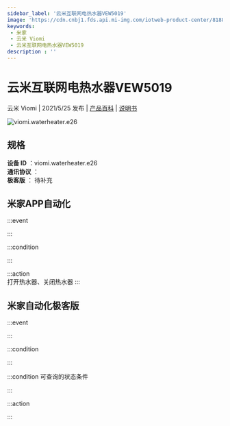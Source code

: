 ```yaml
---
sidebar_label: '云米互联网电热水器VEW5019'
image: 'https://cdn.cnbj1.fds.api.mi-img.com/iotweb-product-center/8188d9b45eb195244b29a2eee6adc298_168.png?GalaxyAccessKeyId=AKVGLQWBOVIRQ3XLEW&Expires=9223372036854775807&Signature=11Rz/b/bCJA7kqQ4cTYoU3FQlBU='
keywords: 
 - 米家
 - 云米 Viomi
 - 云米互联网电热水器VEW5019
description : ''
---
```

# 云米互联网电热水器VEW5019

云米 Viomi | 2021/5/25 发布 | [产品百科](https://home.mi.com/webapp/content/baike/product/index.html?model=viomi.waterheater.e26/) | [说明书](https://home.mi.com/views/introduction.html?model=viomi.waterheater.e26&region=cn)

![viomi.waterheater.e26](https://cdn.cnbj1.fds.api.mi-img.com/iotweb-product-center/8188d9b45eb195244b29a2eee6adc298_168.png?GalaxyAccessKeyId=AKVGLQWBOVIRQ3XLEW&Expires=9223372036854775807&Signature=11Rz/b/bCJA7kqQ4cTYoU3FQlBU=)

## 规格  
> 
**设备 ID** ：viomi.waterheater.e26  
**通讯协议** ：  
**极客版**  ： 待补充 


## 米家APP自动化  

:::event  

:::

:::condition  

:::

:::action   
打开热水器、关闭热水器
:::

## 米家自动化极客版  

:::event  

:::

:::condition  

:::

:::condition 可查询的状态条件  

:::

:::action  

:::

        
